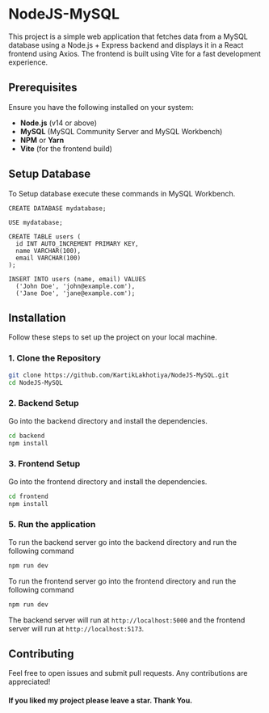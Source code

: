 # NodeJS-MySQL

This project is a simple web application that fetches data from a MySQL database using a Node.js + Express backend and displays it in a React frontend using Axios. The frontend is built using Vite for a fast development experience.

## Prerequisites
Ensure you have the following installed on your system:

- **Node.js** (v14 or above)
- **MySQL** (MySQL Community Server and MySQL Workbench)
- **NPM** or **Yarn**
- **Vite** (for the frontend build)


## Setup Database
To Setup database execute these commands in MySQL Workbench.
```
CREATE DATABASE mydatabase;

USE mydatabase;

CREATE TABLE users (
  id INT AUTO_INCREMENT PRIMARY KEY,
  name VARCHAR(100),
  email VARCHAR(100)
);

INSERT INTO users (name, email) VALUES
  ('John Doe', 'john@example.com'),
  ('Jane Doe', 'jane@example.com');
```

## Installation

Follow these steps to set up the project on your local machine.

### 1. Clone the Repository

```bash
git clone https://github.com/KartikLakhotiya/NodeJS-MySQL.git
cd NodeJS-MySQL
```

### 2. Backend Setup

Go into the backend directory and install the dependencies.

```bash
cd backend
npm install
```

### 3. Frontend Setup

Go into the frontend directory and install the dependencies.
```bash
cd frontend
npm install
```

### 5. Run the application

To run the backend server go into the backend directory and run the following command
```bash
npm run dev
```

To run the frontend server go into the frontend directory and run the following command
```bash
npm run dev
```

The backend server will run at ```http://localhost:5000``` and the frontend server will run at ```http://localhost:5173```.

## Contributing

Feel free to open issues and submit pull requests. Any contributions are appreciated!

#### If you liked my project please leave a star. Thank You.